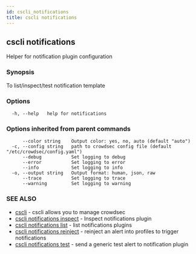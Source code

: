 ```yaml
---
id: cscli_notifications
title: cscli notifications
---
```

## cscli notifications

Helper for notification plugin configuration

### Synopsis

To list/inspect/test notification template

### Options

```
  -h, --help   help for notifications
```

### Options inherited from parent commands

```
      --color string    Output color: yes, no, auto (default "auto")
  -c, --config string   path to crowdsec config file (default "/etc/crowdsec/config.yaml")
      --debug           Set logging to debug
      --error           Set logging to error
      --info            Set logging to info
  -o, --output string   Output format: human, json, raw
      --trace           Set logging to trace
      --warning         Set logging to warning
```

### SEE ALSO

* [cscli](/cscli/cscli.md)	 - cscli allows you to manage crowdsec
* [cscli notifications inspect](/cscli/cscli_notifications_inspect.md)	 - Inspect notifications plugin
* [cscli notifications list](/cscli/cscli_notifications_list.md)	 - list notifications plugins
* [cscli notifications reinject](/cscli/cscli_notifications_reinject.md)	 - reinject an alert into profiles to trigger notifications
* [cscli notifications test](/cscli/cscli_notifications_test.md)	 - send a generic test alert to notification plugin

